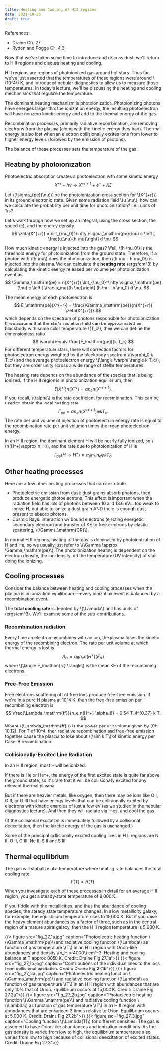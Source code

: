 ```yaml
---
title: Heating and Cooling of HII regions
date: 2021-10-25
draft: true
---
```


References:
* Draine Ch. 27
* Ryden and Pogge Ch. 4.3

Now that we've taken some time to introduce and discuss dust, we'll return to H II regions and discuss heating and cooling.

H II regions are regions of photoionized gas around hot stars. Thus far, we've just asserted that the temperatures of these regions were around \\(10^4\\) K, and introduced nebular diagnostics to allow us to measure those temperatures. In today's lecture, we'll be discussing the heating and cooling mechanisms that regulate the temperature.

The dominant heating mechanism is photoionization. Photoionizing photons have energies larger that the ionization energy, the resulting photoelectron will have nonzero kinetic energy and add to the thermal energy of the gas.

Recombination processes, primarily radiative recombination, are removing electrons from the plasma (along with the kinetic energy they had). Thermal energy is also lost when an electron collisionally excites ions from lower to higher energy levels (followed by the emission of photons). 

The balance of these processes sets the temperature of the gas.

## Heating by photoionization

Photoelectric absorption creates a photoelectron with some kinetic energy
$$
X^{+r} + h \nu \rightarrow X^{+r+1} + e^- + KE
$$

Let \\(\sigma_{pe}(\nu)\\) be the photoionization cross section for \\(X^{+r}\\) in its ground electronic state. Given some radiation field \\(u_\nu\\), how can we calculate the probability per unit time for photoionization? i.e., units of 1/s?

Let's walk through how we set up an integral, using the cross section, the speed (c), and the energy density
$$
\zeta(X^{+r}) = \int_{\nu_0}^\infty \sigma_\mathrm{pe}(\nu) c \left [ \frac{u_\nu}{h \nu}\right] d \nu.
$$

How much kinetic energy is injected into the gas? Well, \\(h \nu_0\\) is the threshold energy for photoionization from the ground state. Therefore, if a photon with \\(h \nu\\) does the photoionization, then \\(h \nu - h \nu_0\\) is injected into the plasma. We can calculate the **heating rate** (ergs/cm^3) by calculating the kinetic energy released per volume per photoionization event as 
$$
\Gamma_\mathrm{pe} = n(X^{+r}) \int_{\nu_0}^\infty \sigma_\mathrm{pe}(\nu) c  \left [ \frac{u_\nu}{h \nu}\right] (h \nu - h \nu_0) d \nu.
$$ 

The mean energy of each photoelectron is 
$$
E_\mathrm{pe}(X^{+r}) = \frac{\Gamma_\mathrm{pe}}{n(X^{+r}) \zeta(X^{+r})}
$$
which depends on the spectrum of photons responsible for photoionization. If we assume that the star's radiation field can be approximated as blackbody with some color temperature \\(T_c\\), then we can define the dimensionless ratio
$$
\varphi \equiv \frac{E_\mathrm{pe}}{k T_c}
$$
For different temperature stars, there will correction factors for photoelectron energy weighted by the blackbody spectrum \\(\varphi_0 k T_c\\) and the average photoelectron energy \\(\langle \varphi \rangle k T_c\\), but they are order unity across a wide range of stellar temperatures.

The heating rate depends on the abundance of the species that is being ionized. If the H II region is in photoionization equilibrium, then
$$
\zeta(X^{+r}) n(X^{+r}) = \alpha n_e n(X^{+r+1}).
$$
If you recall, \\(\alpha\\) is the rate coefficient for recombination. This can be used to obtain the local heating rate
$$
\Gamma_{pe} = \alpha n_e n(X^{+r + 1}) \varphi k T_c.
$$
The rate per unit volume of injection of photoelectron energy rate is equal to the recombination rate per unit volumen times the mean photoelectron energy.

In an H II region, the dominant element H will be nearly fully ionized, so \\(n(H^+)\approx n_H\\), and the rate due to photoionization of H is
$$
\Gamma_\mathrm{pe}( H \rightarrow H^+) \approx \alpha_B n_H n_e \varphi k T_c.
$$

## Other heating processes

Here are a few other heating processes that can contribute.

* Photoelectric emission from dust: dust grains absorb photons, then produce energetic photoelectrons. This effect is important when the radiation field has lots of photons between 10 and 13.6 eV... too weak to ionize H, but able to ionize a dust grain AND there is enough dust present to absorb photons.
* Cosmic Rays: interaction w/ bound electrons (ejecting energetic secondary electron) and transfer of KE to free electrons by elastic scattering, \\(\Gamma_\mathrm{CR}\\).

In normal H II regions, heating of the gas is dominated by photoionization of H and He, so we usually just refer to \\(\Gamma \approx \Gamma_\mathrm{pe}\\). The photoionization heating is dependent on the electron density, the ion density, nd the temperature (UV intensity) of star doing the ionizing.

## Cooling processes

Consider the balance between heating and cooling processes when the plasma is in ionization equilibrium---every ionization event is balanced by a recombination event.

The **total cooling rate** is denoted by \\(\Lambda\\) and has units of (ergs/cm^3). We'll examine some of the sub-contributions.

### Recombination radiation

Every time an electron recombines with an ion, the plasma loses the kinetic energy of the recombining electron. The rate per unit volume at which thermal energy is lost is
$$
\Lambda_\mathrm{rr} = \alpha_B n_e n(H^+) \langle E_\mathrm{rr} \rangle
$$
where \\(\langle E_\mathrm{rr} \rangle\\) is the mean KE of the recombining electrons.

### Free-Free Emission
Free electrons scattering off of free ions produce free-free emission. If we're in a pure H plasma at 10^4 K, then the free-free emission per recombining electron is
$$
\frac{\Lambda_\mathrm{ff}}{n_e n(H^+) \alpha_B}  = 0.54 T_4^{0.37} k T.
$$
Where \\(\Lambda_\mathrm{ff} \\) is the power per unit volume given by (Ch 10.12). For T of 10^4, then radiative recombination and free-free emission together cause the plasma to lose about \\(\sim k T\\) of kinetic energy per Case-B recombination.

### Collisionally-Excited Line Radiation

In an H II region, most H will be ionized.

If there is He or He^+, the energy of the first excited state is quite far above the ground state, so it's rare that it will be collisionally excited for any relevant thermal plasma.

But if there are heavier metals, like oxygen, then there may be ions like O I, O II, or O III that have energy levels that can be collisionally excited by electrons with kinetic energies of just a few eV (as we studied in the nebular diagnostics lecture). And then they will radiate via lines, and cool the gas.

(If the collisional excitation is immediately followed by a collisional deexcitation, then the kinetic energy of the gas is unchanged.) 

Some of the principal collisionally excited cooling lines in H II regions are N II, O II, O III, Ne II, S II and S III.


## Thermal equilibrium 

The gas will stabalize at a temperature where heating rate balances the total cooling rate
$$
\Gamma(T) = \Lambda(T).
$$

When you investigate each of these processes in detail for an average H II region, you get a steady-state temperature of 8,000 K.

If you fiddle with the metallicities, and thus the abundance of cooling species, the steady state temperature changes. In a low metallicity galaxy, for example, the equilibrium temperature rises to 15,000 K. But if you raise the heavy element abundances by a factor of three, such as in the central region of a mature spiral galaxy, then the H II region temperature is 5,000 K.


{{< figure src="fig_27_1a.jpg" caption="Photoelectric heating function \\(\Gamma_\mathrm{pe}\\) and radiative cooling function \\(\Lambda\\) as function of gas temperature \\(T\\) in an H II region with Orion-like abundances and density \\(n_H = 4000\\) cm^-3. Heating and cooling balance at T approx 8050 K. Credit: Draine Fig 27.1a">}}
{{< figure src="fig_27_1b.jpg" caption="Contributions of the individual lines to the loss from collisional excitation. Credit: Draine Fig 27.1b">}}
{{< figure src="fig_27_2a.jpg" caption="Photoelectric heating function \\(\Gamma_\mathrm{pe}\\) and radiative cooling function \\(\Lambda\\) as function of gas temperature \\(T\\) in an H II region with abundances that are only 10% that of Orion. Equilibrium occurs at 15,000 K. Credit: Draine Fig 27.2a">}}
{{< figure src="fig_27_2b.jpg" caption="Photoelectric heating function \\(\Gamma_\mathrm{pe}\\) and radiative cooling function \\(\Lambda\\) as function of gas temperature \\(T\\) in an H II region with abundances that are enhanced 3 times relative to Orion. Equilibrium occurs at 5,000 K. Credit: Draine Fig 27.2b">}}
{{< figure src="fig_27_3.jpg" caption="Cooling function \\(\Lambda(T)\\) for different densities. The gas is assumed to have Orion-like abundances and ionization conditions. As the gas density is varied from low to high, the equilibrium temperature also varies from low to high because of collisional deexcitation of excited states. Credit: Draine Fig 27.3">}}